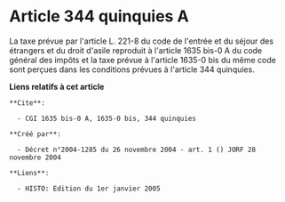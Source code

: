 # Article 344 quinquies A

La taxe prévue par l'article L. 221-8 du code de l'entrée et du séjour des étrangers et du droit d'asile reproduit à
l'article 1635 bis-0 A du code général des impôts et la taxe prévue à l'article 1635-0 bis du même code sont perçues dans les
conditions prévues à l'article 344 quinquies.

**Liens relatifs à cet article**

	**Cite**:

	  - CGI 1635 bis-0 A, 1635-0 bis, 344 quinquies

	**Créé par**:

	  - Décret n°2004-1285 du 26 novembre 2004 - art. 1 () JORF 28 novembre 2004

	**Liens**:

	  - HISTO: Edition du 1er janvier 2005
